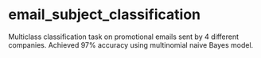# email_subject_classification
Multiclass classification task on promotional emails sent by 4 different companies. Achieved 97% accuracy using multinomial naive Bayes model.
